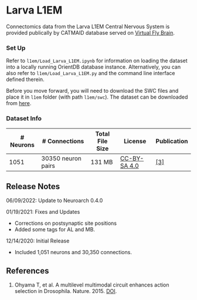 # Larva L1EM
Connectomics data from the Larva L1EM Central Nervous System is provided publically by CATMAID database served on [Virtual Fly Brain](https://l1em.catmaid.virtualflybrain.org).

### Set Up
Refer to `l1em/Load_Larva_L1EM.ipynb` for information on loading the dataset into a locally running OrientDB database instance.
Alternatively, you can also refer to `l1em/Load_Larva_L1EM.py` and the command line interface defined therein.

Before you move forward, you will need to download the SWC files and place it in `l1em` folder (with path `l1em/swc`).
The dataset can be downloaded from [here](https://drive.google.com/file/d/1FFiyz_FFlHnykgTQ8xQz867R823Nj3E3/view?usp=sharing).

### Dataset Info

|# Neurons|# Connections| Total File Size | License | Publication |
| --------|-------------| --------------- | ------- | ----------- |
| 1051    | 30350 neuron pairs | 131 MB   | [CC-BY-SA 4.0](https://creativecommons.org/licenses/by-sa/4.0/legalcode)| [[3]](#ref-1)


## Release Notes

06/09/2022: Update to Neuroarch 0.4.0

01/19/2021: Fixes and Updates
- Corrections on postsynaptic site positions
- Added some tags for AL and MB.

12/14/2020: Initial Release
- Included 1,051 neurons and 30,350 connections.


## References
1. <a name="ref-1"></a> Ohyama T, et al. A multilevel multimodal circuit enhances action selection in Drosophila. Nature. 2015. [DOI](https://doi.org/10.1038/nature14297).

